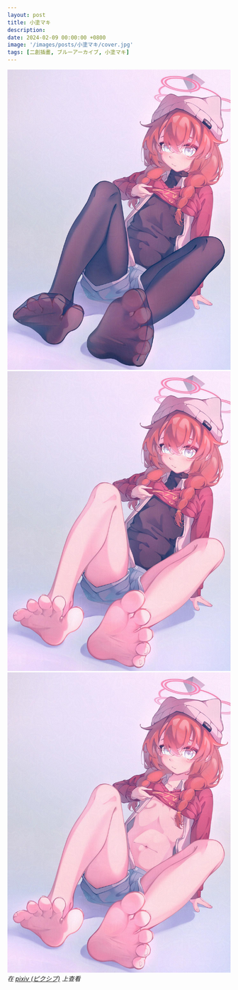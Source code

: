 ```yaml
---
layout: post
title: 小塗マキ
description: 
date: 2024-02-09 00:00:00 +0800
image: '/images/posts/小塗マキ/cover.jpg'
tags: [二創插畫, ブルーアーカイブ, 小塗マキ]
---
```


<div class="gallery-box">
  <div class="gallery">
    <img src="/images/posts/小塗マキ/117147138_p0.jpg" loading="lazy">
  </div>
</div>

<div class="gallery-box">
  <div class="gallery">
    <img src="/images/posts/小塗マキ/117147138_p1.jpg" loading="lazy">
    <img src="/images/posts/小塗マキ/117147138_p2.jpg" loading="lazy">
  </div>
  <em>在 <a href="https://www.pixiv.net/artworks/117147138">pixiv (ピクシブ)</a> 上查看</em>
</div>